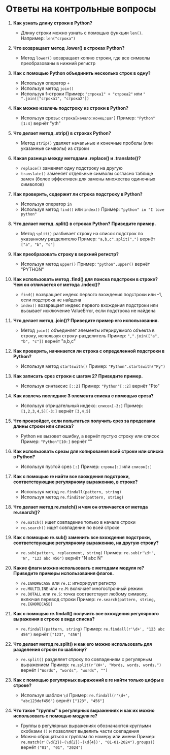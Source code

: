 # Ответы на контрольные вопросы

1. **Как узнать длину строки в Python?**
   - Длину строки можно узнать с помощью функции `len()`. Например: `len("строка")`

2. **Что возвращает метод .lower() в строках Python?**
   - Метод `lower()` возвращает копию строки, где все символы преобразованы в нижний регистр

3. **Как с помощью Python объединить несколько строк в одну?**
   - Используя оператор `+`
   - Используя метод `join()`
   - Используя f-строки
   Пример: `"строка1" + "строка2"` или `" ".join(["строка1", "строка2"])`

4. **Как можно извлечь подстроку из строки в Python?**
   - Используя срезы: `строка[начало:конец:шаг]`
   Пример: `"Python"[1:4]` вернёт "yth"

5. **Что делает метод .strip() в строках Python?**
   - Метод `strip()` удаляет начальные и конечные пробелы (или указанные символы) из строки

6. **Какая разница между методами .replace() и .translate()?**
   - `replace()` заменяет одну подстроку на другую
   - `translate()` заменяет отдельные символы согласно таблице замен (более эффективен для замены множества одиночных символов)

7. **Как проверить, содержит ли строка подстроку в Python?**
   - Используя оператор `in`
   - Используя метод `find()` или `index()`
   Пример: `"python" in "I love python"`

8. **Что делает метод .split() в строках Python? Приведите пример.**
   - Метод `split()` разбивает строку на список подстрок по указанному разделителю
   Пример: `"a,b,c".split(",")` вернёт `["a", "b", "c"]`

9. **Как преобразовать строку в верхний регистр?**
   - Используя метод `upper()`
   Пример: `"python".upper()` вернёт "PYTHON"

10. **Как использовать метод .find() для поиска подстроки в строке? Чем он отличается от метода .index()?**
    - `find()` возвращает индекс первого вхождения подстроки или -1, если подстрока не найдена
    - `index()` возвращает индекс первого вхождения подстроки или вызывает исключение ValueError, если подстрока не найдена

11. **Что делает метод .join()? Приведите пример его использования.**
    - Метод `join()` объединяет элементы итерируемого объекта в строку, используя строку-разделитель
    Пример: `",".join(["a", "b", "c"])` вернёт "a,b,c"

12. **Как проверить, начинается ли строка с определенной подстроки в Python?**
    - Используя метод `startswith()`
    Пример: `"Python".startswith("Py")`

13. **Как записать срез строки с шагом 2? Приведите пример.**
    - Используя синтаксис `[::2]`
    Пример: `"Python"[::2]` вернёт "Pto"

14. **Как извлечь последние 3 элемента списка с помощью среза?**
    - Используя отрицательный индекс: `список[-3:]`
    Пример: `[1,2,3,4,5][-3:]` вернёт `[3,4,5]`

15. **Что произойдет, если попытаться получить срез за пределами длины строки или списка?**
    - Python не вызовет ошибку, а вернёт пустую строку или список
    Пример: `"Python"[10:]` вернёт ""

16. **Как использовать срезы для копирования всей строки или списка в Python?**
    - Используя пустой срез `[:]`
    Пример: `строка[:]` или `список[:]`

17. **Как с помощью re найти все вхождения подстроки, соответствующие регулярному выражению, в строке?**
    - Используя метод `re.findall(pattern, string)`
    - Используя метод `re.finditer(pattern, string)`

18. **Что делает метод re.match() и чем он отличается от метода re.search()?**
    - `re.match()` ищет совпадение только в начале строки
    - `re.search()` ищет совпадение по всей строке

19. **Как с помощью re.sub() заменить все вхождения подстроки, соответствующие регулярному выражению, на другую строку?**
    - `re.sub(pattern, replacement, string)`
    Пример: `re.sub(r'\d+', 'N', "123 abc 456")` вернёт "N abc N"

20. **Какие флаги можно использовать с методами модуля re? Приведите примеры использования флагов.**
    - `re.IGNORECASE` или `re.I`: игнорирует регистр
    - `re.MULTILINE` или `re.M`: включает многострочный режим
    - `re.DOTALL` или `re.S`: точка соответствует любому символу, включая перевод строки
    Пример: `re.search(pattern, string, re.IGNORECASE)`

21. **Как с помощью re.findall() получить все вхождения регулярного выражения в строке в виде списка?**
    - `re.findall(pattern, string)`
    Пример: `re.findall(r'\d+', "123 abc 456")` вернёт `["123", "456"]`

22. **Что делает метод re.split() и как его можно использовать для разделения строки по шаблону?**
    - `re.split()` разделяет строку по совпадениям с регулярным выражением
    Пример: `re.split(r'\W+', "Words, words, words.")` вернёт `["Words", "words", "words", ""]`

23. **Как с помощью регулярных выражений в re найти только цифры в строке?**
    - Используя шаблон `\d`
    Пример: `re.findall(r'\d+', "abc123def456")` вернёт `["123", "456"]`

24. **Что такое "группы" в регулярных выражениях и как их можно использовать с помощью модуля re?**
    - Группы в регулярных выражениях обозначаются круглыми скобками `()` и позволяют выделить части совпадения
    - Можно обращаться к группам по номеру или имени
    Пример: `re.match(r'(\d{2})-(\d{2})-(\d{4})', "01-01-2024").groups()` вернёт `("01", "01", "2024")`